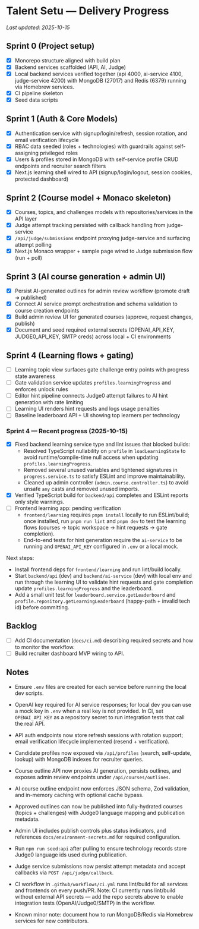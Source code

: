 # Talent Setu — Delivery Progress

_Last updated: 2025-10-15_

## Sprint 0 (Project setup)

- [x] Monorepo structure aligned with build plan
- [x] Backend services scaffolded (API, AI, Judge)
- [x] Local backend services verified together (api 4000, ai-service 4100, judge-service 4200) with MongoDB (27017) and Redis (6379) running via Homebrew services.
- [x] CI pipeline skeleton
- [x] Seed data scripts

## Sprint 1 (Auth & Core Models)

- [x] Authentication service with signup/login/refresh, session rotation, and email verification lifecycle
- [x] RBAC data seeded (roles + technologies) with guardrails against self-assigning privileged roles
- [x] Users & profiles stored in MongoDB with self-service profile CRUD endpoints and recruiter search filters
- [x] Next.js learning shell wired to API (signup/login/logout, session cookies, protected dashboard)

## Sprint 2 (Course model + Monaco skeleton)

- [x] Courses, topics, and challenges models with repositories/services in the API layer
- [x] Judge attempt tracking persisted with callback handling from judge-service
- [x] `/api/judge/submissions` endpoint proxying judge-service and surfacing attempt polling
- [x] Next.js Monaco wrapper + sample page wired to Judge submission flow (run + poll)

## Sprint 3 (AI course generation + admin UI)

- [x] Persist AI-generated outlines for admin review workflow (promote draft ➜ published)
- [x] Connect AI service prompt orchestration and schema validation to course creation endpoints
- [x] Build admin review UI for generated courses (approve, request changes, publish)
- [x] Document and seed required external secrets (OPENAI_API_KEY, JUDGE0_API_KEY, SMTP creds) across local + CI environments

## Sprint 4 (Learning flows + gating)

- [ ] Learning topic view surfaces gate challenge entry points with progress state awareness
- [ ] Gate validation service updates `profiles.learningProgress` and enforces unlock rules
- [ ] Editor hint pipeline connects Judge0 attempt failures to AI hint generation with rate limiting
- [ ] Learning UI renders hint requests and logs usage penalties
- [ ] Baseline leaderboard API + UI showing top learners per technology

### Sprint 4 — Recent progress (2025-10-15)

- [x] Fixed backend learning service type and lint issues that blocked builds:
	- Resolved TypeScript nullability on `profile` in `loadLearningState` to avoid runtime/compile-time null access when updating `profiles.learningProgress`.
	- Removed several unused variables and tightened signatures in `progress.service.ts` to satisfy ESLint and improve maintainability.
	- Cleaned up admin controller (`admin.course.controller.ts`) to avoid unsafe `any` casts and removed unused imports.
- [x] Verified TypeScript build for `backend/api` completes and ESLint reports only style warnings.
- [ ] Frontend learning app: pending verification
	- `frontend/learning` requires `pnpm install` locally to run ESLint/build; once installed, run `pnpm run lint` and `pnpm dev` to test the learning flows (courses -> topic workspace -> hint requests -> gate completion).
	- End-to-end tests for hint generation require the `ai-service` to be running and `OPENAI_API_KEY` configured in `.env` or a local mock.

Next steps:
- Install frontend deps for `frontend/learning` and run lint/build locally.
- Start `backend/api` (dev) and `backend/ai-service` (dev) with local env and run through the learning UI to validate hint requests and gate completion update `profiles.learningProgress` and the leaderboard.
- Add a small unit test for `leaderboard.service.getLeaderboard` and `profile.repository.getLearningLeaderboard` (happy-path + invalid tech id) before committing.

## Backlog

- [ ] Add CI documentation (`docs/ci.md`) describing required secrets and how to monitor the workflow.
- [ ] Build recruiter dashboard MVP wiring to API.

## Notes

- Ensure `.env` files are created for each service before running the local dev scripts.
- OpenAI key required for AI service responses; for local dev you can use a mock key in `.env` when a real key is not provided. In CI, set `OPENAI_API_KEY` as a repository secret to run integration tests that call the real API.
- API auth endpoints now store refresh sessions with rotation support; email verification lifecycle implemented (resend + verification).
- Candidate profiles now exposed via `/api/profiles` (search, self-update, lookup) with MongoDB indexes for recruiter queries.
- Course outline API now proxies AI generation, persists outlines, and exposes admin review endpoints under `/api/courses/outlines`.
- AI course outline endpoint now enforces JSON schema, Zod validation, and in-memory caching with optional cache bypass.
- Approved outlines can now be published into fully-hydrated courses (topics + challenges) with Judge0 language mapping and publication metadata.
- Admin UI includes publish controls plus status indicators, and references `docs/environment-secrets.md` for required configuration.
- Run `npm run seed:api` after pulling to ensure technology records store Judge0 language ids used during publication.
- Judge service submissions now persist attempt metadata and accept callbacks via `POST /api/judge/callback`.
- CI workflow in `.github/workflows/ci.yml` runs lint/build for all services and frontends on every push/PR. Note: CI currently runs lint/build without external API secrets — add the repo secrets above to enable integration tests (OpenAI/Judge0/SMTP) in the workflow.

- Known minor note: document how to run MongoDB/Redis via Homebrew services for new contributors.
